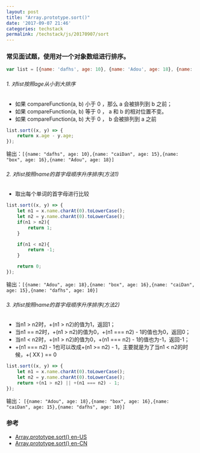 ```yaml
---
layout: post
title: "Array.prototype.sort()"
date: '2017-09-07 21:46'
categories: techstack
permalink: /techstack/js/20170907/sort
---
```


### 常见面试题，使用对一个对象数组进行排序。

```javascript
var list = [{name: 'dafhs', age: 10}, {name: 'Adou', age: 18}, {name: 'caiDan', age: 15}, {name: 'box', age: 16}];
```
###### 1. 对list按照age从小到大排序
- 如果 compareFunction(a, b) 小于 0 ，那么 a 会被排列到 b 之前；
- 如果 compareFunction(a, b) 等于 0 ， a 和 b 的相对位置不变。
- 如果 compareFunction(a, b) 大于 0 ， b 会被排列到 a 之前

```javascript
list.sort((x, y) => {
    return x.age - y.age;
});
```
输出：`[{name: "dafhs", age: 10},{name: "caiDan", age: 15},{name: "box", age: 16},{name: "Adou", age: 18}]`

###### 2. 对list按照name的首字母顺序升序排序(方法1)
- 取出每个单词的首字母进行比较

```javascript
list.sort((x, y) => {
    let n1 = x.name.charAt(0).toLowerCase();
    let n2 = y.name.charAt(0).toLowerCase();
    if(n1 > n2){
        return 1;
    }

    if(n1 < n2){
        return -1;
    }

    return 0;
});
```
输出：`[{name: "Adou", age: 18},{name: "box", age: 16},{name: "caiDan", age: 15},{name: "dafhs", age: 10}]`

###### 3. 对list按照name的首字母顺序升序排序(方法2)
- 当n1 > n2时，+(n1 > n2)的值为1，返回1；
- 当n1 == n2时，+(n1 > n2)的值为0，+(n1 === n2) - 1的值也为0，返回0；
- 当n1 < n2时，+(n1 > n2)的值为0，+(n1 === n2) - 1的值也为-1，返回-1；
- +(n1 === n2) - 1也可以改成+(n1 >= n2) - 1，主要就是为了当n1 < n2的时候，+( XX ) == 0

```javascript
list.sort((x, y) => {
    let n1 = x.name.charAt(0).toLowerCase();
    let n2 = y.name.charAt(0).toLowerCase();
    return +(n1 > n2) || +(n1 === n2) - 1;
});
```
输出：
`[{name: "Adou", age: 18},{name: "box", age: 16},{name: "caiDan", age: 15},{name: "dafhs", age: 10}]`

### 参考

- [Array.prototype.sort() en-US](https://developer.mozilla.org/en-US/docs/Web/JavaScript/Reference/Global_Objects/Array/sort)
- [Array.prototype.sort() en-CN](https://developer.mozilla.org/zh-CN/docs/Web/JavaScript/Reference/Global_Objects/Array/sort)
